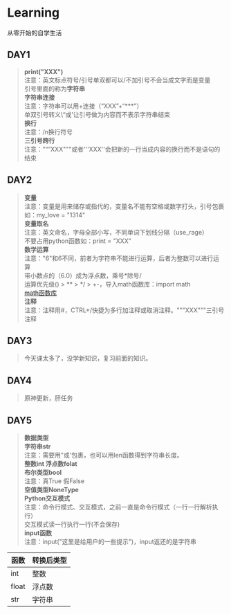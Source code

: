 # Learning
从零开始的自学生活

## DAY1
>**print("XXX")**  
>注意：英文标点符号/引号单双都可以/不加引号不会当成文字而是变量  
> 引号里面的称为**字符串**  
> **字符串连接**  
> 注意：字符串可以用+连接（“XXX”+“***”）  
> 单双引号转义\“或\'让引号做为内容而不表示字符串结束  
> **换行**  
> 注意：/n换行符号  
> **三引号跨行**  
> 注意：”“”XXX"""或者'''XXX''会把新的一行当成内容的换行而不是语句的结束
## DAY2
>**变量**  
> 注意：变量是用来储存或指代的，变量名不能有空格或数字打头，引号包裹  
> 如：my_love = "1314"  
> **变量取名**  
> 注意：英文命名，字母全部小写，不同单词下划线分隔（use_rage）  
> 不要占用python函数如：print = "XXX"  
> **数学运算**  
> 注意："6"和6不同，前者为字符串不能进行运算，后者为整数可以进行运算  
> 带小数点的（6.0）成为浮点数，乘号*除号/  
> 运算优先级() > ** > */ > +-，导入math函数库：import math  
> [math函数库](https://docs.python.org/zh-cn/3/library/math.html "math函数库")  
> **注释**  
> 注意：注释用#，CTRL+/快捷为多行加注释或取消注释。"""XXX"""三引号注释
## DAY3
>今天课太多了，没学新知识，复习前面的知识。  
## DAY4  
>原神更新，肝任务  
## DAY5  
>**数据类型**  
>**字符串str**  
>注意：需要用"或'包裹，也可以用len函数得到字符串长度。  
>**整数int 浮点数folat**  
>**布尔类型bool**  
>注意：真True  假False  
>**空值类型NoneType**  
> **Python交互模式**  
> 注意：命令行模式、交互模式，之前一直是命令行模式（一行一行解析执行）  
> 交互模式读一行执行一行(不会保存)  
> **input函数**  
> 注意：input("这里是给用户的一些提示")，input返还的是字符串
> 
|  函数 | 转换后类型  |
| ------------ | ------------ |
|  int |整数   |
|  float |浮点数   |
| str | 字符串 |